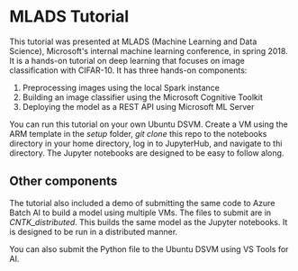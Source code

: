 # MLADS Tutorial

This tutorial was presented at MLADS (Machine Learning and Data Science), Microsoft's internal machine learning conference, in spring 2018. It is a hands-on tutorial on deep learning that focuses on image classification with CIFAR-10. It has three hands-on components:

1. Preprocessing images using the local Spark instance
2. Building an image classifier using the Microsoft Cognitive Toolkit
3. Deploying the model as a REST API using Microsoft ML Server

You can run this tutorial on your own Ubuntu DSVM. Create a VM using the ARM template in the *setup* folder, *git clone* this repo to the notebooks directory in your home directory, log in to JupyterHub, and navigate to thi directory. The Jupyter notebooks are designed to be easy to follow along.

## Other components

The tutorial also included a demo of submitting the same code to Azure Batch AI to build a model using multiple VMs. The files to submit are in *CNTK_distributed*. This builds the same model as the Jupyter notebooks. It is designed to be run in a distributed manner.

You can also submit the Python file to the Ubuntu DSVM using VS Tools for AI.

